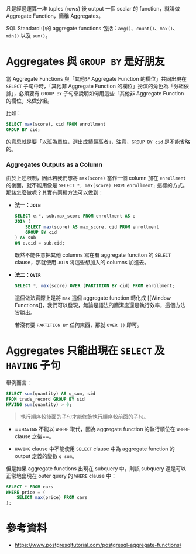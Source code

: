 凡是經過運算一堆 tuples (rows) 後 output 一個 scalar 的 function，就叫做 Aggregate Function，簡稱 Aggregates。

SQL Standard 中的 aggregate functions 包括：`avg()`、`count()`、`max()`、`min()` 以及 `sum()`。

# Aggregates 與 `GROUP BY` 是好朋友

當 Aggregate Functions 與「其他非 Aggregate Function 的欄位」共同出現在 `SELECT` 子句中時，「其他非 Aggregate Function 的欄位」扮演的角色為「分組依據」，必須要有 `GROUP BY` 子句來說明如何用這些「其他非 Aggregate Function 的欄位」來做分組。

比如：

```SQL
SELECT max(score), cid FROM enrollment
GROUP BY cid;
```

的意思就是要「以班為單位，選出成績最高者」，注意，`GROUP BY cid` 是不能省略的。

### Aggregates Outputs as a Column

由於上述限制，因此若我們想將 `max(score)` 當作一個 column 加在 `enrollment` 的後面，就不能用像是 `SELECT *, max(score) FROM enrollment;` 這樣的方式。那該怎麼做呢？其實有兩種方法可以做到：

- **法一：`JOIN`**

    ```SQL
    SELECT e.*, sub.max_score FROM enrollment AS e
    JOIN (
        SELECT max(score) AS max_score, cid FROM enrollment
        GROUP BY cid
    ) AS sub
    ON e.cid = sub.cid;
    ```

    既然不能任意把其他 columns 寫在有 aggregate funciton 的 `SELECT` clause，那就使用 `JOIN` 將這些想加入的 columns 加進去。

- **法二：`OVER`**

    ```SQL
    SELECT *, max(score) OVER (PARTITION BY cid) FROM enrollment;
    ```

    這個做法實際上是將 `max` 這個 aggregate function 轉化成 [[Window Functions]]，我們可以發現，無論是語法的簡潔度還是執行效率，這個方法皆勝出。

    若沒有要 `PARTITION BY` 任何東西，那就 `OVER ()` 即可。

# Aggregates 只能出現在 `SELECT` 及 `HAVING` 子句

舉例而言：

```SQL
SELECT sum(quantity) AS q_sum, sid
FROM trade_record GROUP BY sid
HAVING sum(quantity) > 0;
```

>執行順序較後面的子句才能修飾執行順序較前面的子句。

- ==`HAVING` 不能以 `WHERE` 取代，因為 aggregate function 的執行順位在 `WHERE` clause 之後==。

- `HAVING` clause 中不能使用 `SELECT` clause 中為 aggregate function 的 output 定義的變數 `q_sum`。

但是如果 aggregate functions 出現在 subquery 中，則該 subquery 還是可以正常地出現在 outer query 的 `WHERE` clause 中：

```SQL
SELECT * FROM cars
WHERE price = (
    SELECT max(price) FROM cars
);
```

# 參考資料

- <https://www.postgresqltutorial.com/postgresql-aggregate-functions/>
